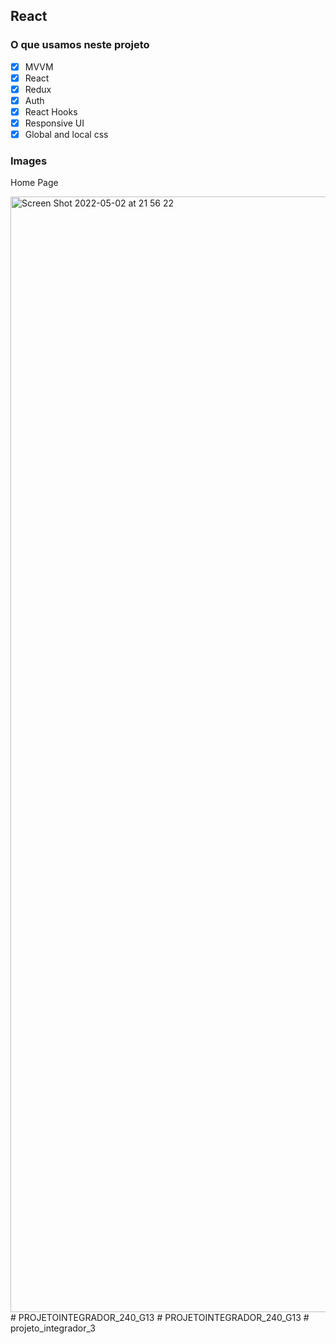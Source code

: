 ##  React 

### O que usamos neste projeto

- [x] MVVM 
- [x] React 
- [x] Redux 
- [x] Auth 
- [x] React Hooks
- [x] Responsive UI 
- [x] Global and local css

### Images 

 Home Page


<img width="1785" alt="Screen Shot 2022-05-02 at 21 56 22" src="https://user-images.githubusercontent.com/60064602/166390272-d8fbcc63-dcd3-471e-b85d-af4f44f4b3d5.png">
# PROJETOINTEGRADOR_240_G13
# PROJETOINTEGRADOR_240_G13
#   p r o j e t o _ i n t e g r a d o r _ 3  
 